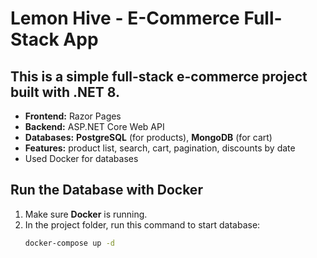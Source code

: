 # Lemon Hive - E-Commerce Full-Stack App

## This is a simple full-stack e-commerce project built with .NET 8.

- **Frontend:** Razor Pages
- **Backend:** ASP.NET Core Web API
- **Databases:** **PostgreSQL** (for products), **MongoDB** (for cart)
- **Features:** product list, search, cart, pagination, discounts by date
- Used Docker for databases

## Run the Database with Docker

1. Make sure **Docker** is running.
2. In the project folder, run this command to start database:
   ```bash
   docker-compose up -d
